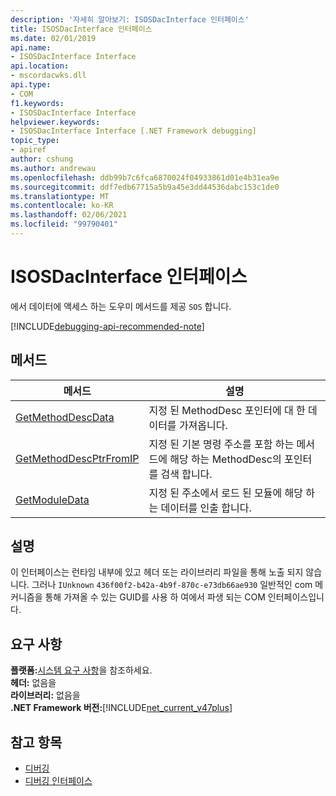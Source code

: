 ```yaml
---
description: '자세히 알아보기: ISOSDacInterface 인터페이스'
title: ISOSDacInterface 인터페이스
ms.date: 02/01/2019
api.name:
- ISOSDacInterface Interface
api.location:
- mscordacwks.dll
api.type:
- COM
f1.keywords:
- ISOSDacInterface Interface
helpviewer.keywords:
- ISOSDacInterface Interface [.NET Framework debugging]
topic_type:
- apiref
author: cshung
ms.author: andrewau
ms.openlocfilehash: ddb99b7c6fca6870024f04933861d01e4b31ea9e
ms.sourcegitcommit: ddf7edb67715a5b9a45e3dd44536dabc153c1de0
ms.translationtype: MT
ms.contentlocale: ko-KR
ms.lasthandoff: 02/06/2021
ms.locfileid: "99790401"
---
```

# <a name="isosdacinterface-interface"></a>ISOSDacInterface 인터페이스

에서 데이터에 액세스 하는 도우미 메서드를 제공 `SOS` 합니다.

[!INCLUDE[debugging-api-recommended-note](../../../../includes/debugging-api-recommended-note.md)]

## <a name="methods"></a>메서드

| 메서드                                                                                                               | 설명                                                                                                                   |
| -------------------------------------------------------------------------------------------------------------------- | ----------------------------------------------------------------------------------------------------------------------------- |
| [GetMethodDescData](isosdacinterface-getmethoddescdata-method.md) | 지정 된 MethodDesc 포인터에 대 한 데이터를 가져옵니다. |
| [GetMethodDescPtrFromIP](isosdacinterface-getmethoddescptrfromip-method.md) | 지정 된 기본 명령 주소를 포함 하는 메서드에 해당 하는 MethodDesc의 포인터를 검색 합니다. |
| [GetModuleData](isosdacinterface-getmoduledata-method.md)| 지정 된 주소에서 로드 된 모듈에 해당 하는 데이터를 인출 합니다. |

## <a name="remarks"></a>설명

이 인터페이스는 런타임 내부에 있고 헤더 또는 라이브러리 파일을 통해 노출 되지 않습니다. 그러나 `IUnknown` `436f00f2-b42a-4b9f-870c-e73db66ae930` 일반적인 com 메커니즘을 통해 가져올 수 있는 GUID를 사용 하 여에서 파생 되는 COM 인터페이스입니다.

## <a name="requirements"></a>요구 사항

**플랫폼:**[시스템 요구 사항](../../get-started/system-requirements.md)을 참조하세요.  
**헤더:** 없음을  
**라이브러리:** 없음을  
**.NET Framework 버전:**[!INCLUDE[net_current_v47plus](../../../../includes/net-current-v47plus.md)]

## <a name="see-also"></a>참고 항목

- [디버깅](index.md)
- [디버깅 인터페이스](debugging-interfaces.md)
